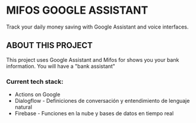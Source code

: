 # MIFOS GOOGLE ASSISTANT

Track your daily money saving with Google Assistant and voice interfaces.


## ABOUT THIS PROJECT

This project uses Google Assistant and Mifos for shows you your bank information. You will have a "bank assistant"

### Current tech stack:
- Actions on Google
- Dialogflow - Definiciones de conversación y entendimiento de lenguaje natural
- Firebase - Funciones en la nube y bases de datos en tiempo real
